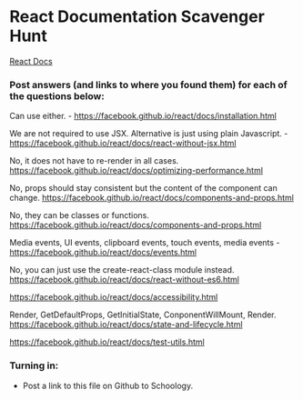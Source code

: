 # React Documentation Scavenger Hunt

[React Docs](https://facebook.github.io/react/docs/hello-world.html)

### Post answers (and links to where you found them) for each of the questions below:

<!-- 1. Can we use `npm` with React or do we have to use `yarn`? -->
Can use either. - https://facebook.github.io/react/docs/installation.html

<!-- 2. We are using JSX to write HTML inside of our React. Are we required to use JSX with React? Are there any alternatives? -->
We are not required to use JSX. Alternative is just using plain Javascript. - https://facebook.github.io/react/docs/react-without-jsx.html 

<!-- 3. Does React re-render the entire component when one part of it changes? -->
No, it does not have to re-render in all cases. https://facebook.github.io/react/docs/optimizing-performance.html

<!-- 4. Should we ever change `props` (or parameters) inside of a component? --> 
No, props should stay consistent but the content of the component can change. https://facebook.github.io/react/docs/components-and-props.html

<!-- 5. Are all components classes? -->
No, they can be classes or functions. https://facebook.github.io/react/docs/components-and-props.html

<!-- 6. List five "Synthetic Events" provided by React: -->
Media events, UI events, clipboard events, touch events, media events - https://facebook.github.io/react/docs/events.html

<!-- 7. Do we have to use ES6 syntax with React? -->
No, you can just use the create-react-class module instead. https://facebook.github.io/react/docs/react-without-es6.html

<!-- 8. Where can I go to check out React's built-in Accessibility features? -->
https://facebook.github.io/react/docs/accessibility.html

<!-- 9. List five React Component Lifecycle Methods: -->
Render, GetDefaultProps, GetInitialState, ConponentWillMount, Render. https://facebook.github.io/react/docs/state-and-lifecycle.html

<!-- 10. Where would I go to check out React's built-in testing tools? -->
https://facebook.github.io/react/docs/test-utils.html

### Turning in:

* Post a link to this file on Github to Schoology.
